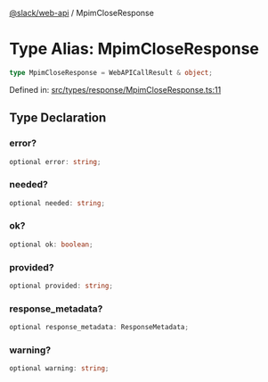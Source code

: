 [@slack/web-api](../index.md) / MpimCloseResponse

# Type Alias: MpimCloseResponse

```ts
type MpimCloseResponse = WebAPICallResult & object;
```

Defined in: [src/types/response/MpimCloseResponse.ts:11](https://github.com/slackapi/node-slack-sdk/blob/main/packages/web-api/src/types/response/MpimCloseResponse.ts#L11)

## Type Declaration

### error?

```ts
optional error: string;
```

### needed?

```ts
optional needed: string;
```

### ok?

```ts
optional ok: boolean;
```

### provided?

```ts
optional provided: string;
```

### response\_metadata?

```ts
optional response_metadata: ResponseMetadata;
```

### warning?

```ts
optional warning: string;
```
